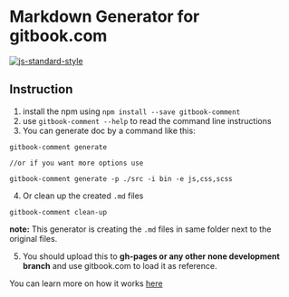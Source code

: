 # Markdown Generator for gitbook.com

[![js-standard-style](https://img.shields.io/badge/code%20style-standard-brightgreen.svg)](http://standardjs.com)

## Instruction
1. install the npm using `npm install --save gitbook-comment` 
2. use `gitbook-comment --help` to read the command line instructions
3. You can generate doc by a command like this:

```
gitbook-comment generate

//or if you want more options use

gitbook-comment generate -p ./src -i bin -e js,css,scss
```
4. Or clean up the created `.md` files
```
gitbook-comment clean-up
```
**note:** This generator is creating the `.md` files in same folder next to the original files.

5. You should upload this to **gh-pages or any other none development branch** and use gitbook.com to load it as reference.

You can learn more on how it works [here](https://tipi-1.gitbook.io/gitbook-comment/v/gh-pages/)